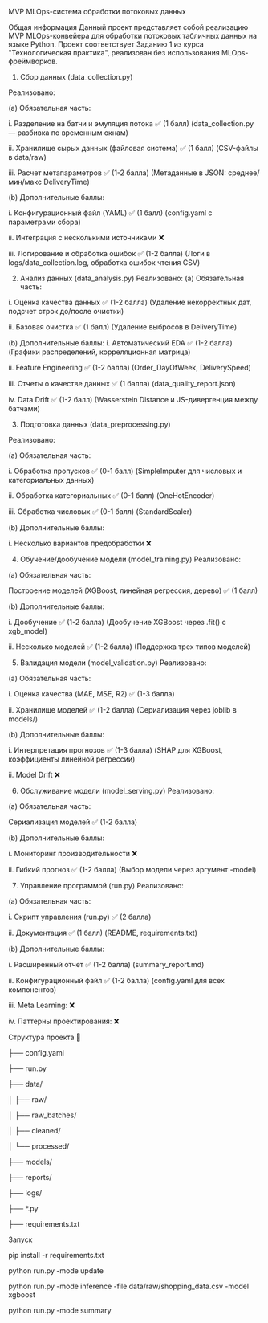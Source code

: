 MVP MLOps-система обработки потоковых данных

Общая информация
Данный проект представляет собой реализацию MVP MLOps-конвейера для обработки потоковых табличных данных на языке Python. Проект соответствует Заданию 1 из курса "Технологическая практика", реализован без использования MLOps-фреймворков.



1. Сбор данных (data_collection.py)
   
Реализовано:

(a) Обязательная часть:

i. Разделение на батчи и эмуляция потока ✅ (1 балл)
(data_collection.py — разбивка по временным окнам)

ii. Хранилище сырых данных (файловая система) ✅ (1 балл)
(CSV-файлы в data/raw)

iii. Расчет метапараметров ✅ (1-2 балла)
(Метаданные в JSON: среднее/мин/макс DeliveryTime)

(b) Дополнительные баллы:

i. Конфигурационный файл (YAML) ✅ (1 балл)
(config.yaml с параметрами сбора)

ii. Интеграция с несколькими источниками ❌

iii. Логирование и обработка ошибок ✅ (1-2 балла)
(Логи в logs/data_collection.log, обработка ошибок чтения CSV)


2. Анализ данных (data_analysis.py)
Реализовано:
(a) Обязательная часть:

i. Оценка качества данных ✅ (1-2 балла)
(Удаление некорректных дат, подсчет строк до/после очистки)

ii. Базовая очистка ✅ (1 балл)
(Удаление выбросов в DeliveryTime)

(b) Дополнительные баллы:
i. Автоматический EDA ✅ (1-2 балла)
(Графики распределений, корреляционная матрица)

ii. Feature Engineering ✅ (1-2 балла)
(Order_DayOfWeek, DeliverySpeed)

iii. Отчеты о качестве данных ✅ (1 балла)
(data_quality_report.json)

iv. Data Drift ✅ (1-2 балл)
(Wasserstein Distance и JS-дивергенция между батчами)


3. Подготовка данных (data_preprocessing.py)

Реализовано:

(a) Обязательная часть:

i. Обработка пропусков ✅ (0-1 балл)
(SimpleImputer для числовых и категориальных данных)

ii. Обработка категориальных ✅ (0-1 балл)
(OneHotEncoder)

iii. Обработка числовых ✅ (0-1 балл)
(StandardScaler)

(b) Дополнительные баллы:

i. Несколько вариантов предобработки ❌


4. Обучение/дообучение модели (model_training.py)
Реализовано:

(a) Обязательная часть:

Построение моделей (XGBoost, линейная регрессия, дерево) ✅ (1 балл)

(b) Дополнительные баллы:

i. Дообучение ✅ (1-2 балла)
(Дообучение XGBoost через .fit() с xgb_model) 

ii. Несколько моделей ✅ (1-2 балла)
(Поддержка трех типов моделей)


5. Валидация модели (model_validation.py)
Реализовано:

(a) Обязательная часть:

i. Оценка качества (MAE, MSE, R2) ✅ (1-3 балла)

ii. Хранилище моделей ✅ (1-2 балла)
(Сериализация через joblib в models/)

(b) Дополнительные баллы:

i. Интерпретация прогнозов ✅ (1-3 балла)
(SHAP для XGBoost, коэффициенты линейной регрессии)

ii. Model Drift ❌


6. Обслуживание модели (model_serving.py)
Реализовано:

(a) Обязательная часть:

Сериализация моделей ✅ (1-2 балла)

(b) Дополнительные баллы:

i. Мониторинг производительности ❌

ii. Гибкий прогноз ✅ (1-2 балла)
(Выбор модели через аргумент -model)


7. Управление программой (run.py)
Реализовано:

(a) Обязательная часть:

i. Скрипт управления (run.py) ✅ (2 балла)

ii. Документация ✅ (1 балл)
(README, requirements.txt)

(b) Дополнительные баллы:

i. Расширенный отчет ✅ (1-2 балла)
(summary_report.md)

ii. Конфигурационный файл ✅ (1-2 балла)
(config.yaml для всех компонентов)

iii. Meta Learning: ❌

iv. Паттерны проектирования: ❌


Структура проекта 📂

├── config.yaml

├── run.py

├── data/

│   ├── raw/

│   ├── raw_batches/

│   ├── cleaned/

│   └── processed/

├── models/

├── reports/

├── logs/

├── *.py

├── requirements.txt


Запуск

pip install -r requirements.txt

python run.py -mode update

python run.py -mode inference -file data/raw/shopping_data.csv -model xgboost

python run.py -mode summary
